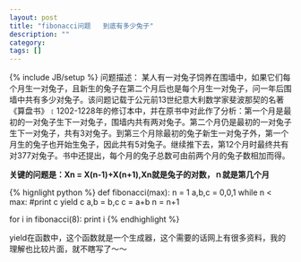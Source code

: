 ```yaml
---
layout: post
title: "fibonacci问题   到底有多少兔子"
description: ""
category: 
tags: []
---
```

{% include JB/setup %}
问题描述：
某人有一对兔子饲养在围墙中，如果它们每个月生一对兔子，且新生的兔子在第二个月后也是每个月生一对兔子，问一年后围墙中共有多少对兔子。该问题记载于公元前13世纪意大利数学家斐波那契的名著《算盘书》﹝1202-1228年的修订本中，并在原书中对此作了分析：第一个月是最初的一对兔子生下一对兔子，围墙内共有两对兔子。第二个月仍是最初的一对兔子生下一对兔子，共有3对兔子。到第三个月除最初的兔子新生一对兔子外，第一个月生的兔子也开始生兔子，因此共有5对兔子。继续推下去，第12个月时最终共有对377对兔子。书中还提出，每个月的兔子总数可由前两个月的兔子数相加而得。

**关键的问题是：Xn = X(n-1)+X(n+1),Xn就是兔子的对数，ｎ就是第几个月**

{% hignlight python %}
def fibonacci(max):
    n = 1
    a,b,c = 0,0,1
    while n < max:
        #print c
        yield c 
        a,b = b,c
        c = a+b
        n = n+1


for i in fibonacci(8):
    print i
{% endhighlight %}

yield在函数中，这个函数就是一个生成器，这个需要的话网上有很多资料，我的理解也比较片面，就不瞎写了～～